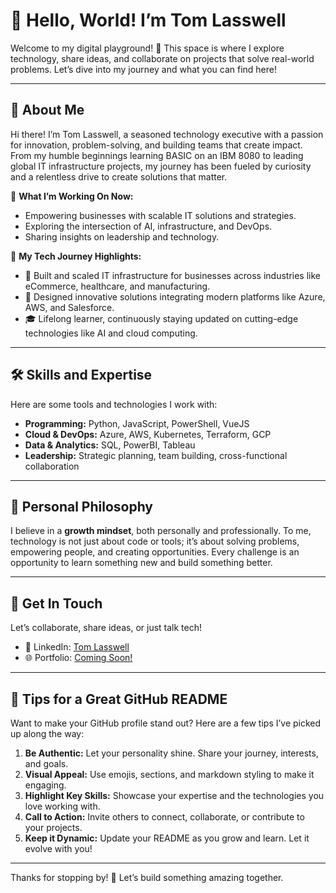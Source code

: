 # 👋 Hello, World! I’m **Tom Lasswell**

Welcome to my digital playground! 🚀 This space is where I explore technology, share ideas, and collaborate on projects that solve real-world problems. Let’s dive into my journey and what you can find here!

---

## 📖 **About Me**

Hi there! I’m Tom Lasswell, a seasoned technology executive with a passion for innovation, problem-solving, and building teams that create impact. From my humble beginnings learning BASIC on an IBM 8080 to leading global IT infrastructure projects, my journey has been fueled by curiosity and a relentless drive to create solutions that matter.

🔭 **What I’m Working On Now:**  
- Empowering businesses with scalable IT solutions and strategies.  
- Exploring the intersection of AI, infrastructure, and DevOps.  
- Sharing insights on leadership and technology.

🌟 **My Tech Journey Highlights:**  
- 🚀 Built and scaled IT infrastructure for businesses across industries like eCommerce, healthcare, and manufacturing.  
- 🧩 Designed innovative solutions integrating modern platforms like Azure, AWS, and Salesforce.  
- 🎓 Lifelong learner, continuously staying updated on cutting-edge technologies like AI and cloud computing.

---

## 🛠️ **Skills and Expertise**

Here are some tools and technologies I work with:  
- **Programming:** Python, JavaScript, PowerShell, VueJS
- **Cloud & DevOps:** Azure, AWS, Kubernetes, Terraform, GCP
- **Data & Analytics:** SQL, PowerBI, Tableau
- **Leadership:** Strategic planning, team building, cross-functional collaboration

---

## 🌱 **Personal Philosophy**

I believe in a **growth mindset**, both personally and professionally. To me, technology is not just about code or tools; it’s about solving problems, empowering people, and creating opportunities. Every challenge is an opportunity to learn something new and build something better.

---

## 💬 **Get In Touch**

Let’s collaborate, share ideas, or just talk tech!  
- 💼 LinkedIn: [Tom Lasswell](https://www.linkedin.com/in/lasswellt)  
- 🌐 Portfolio: [Coming Soon!](#)  

---

## 📝 **Tips for a Great GitHub README**

Want to make your GitHub profile stand out? Here are a few tips I’ve picked up along the way:

1. **Be Authentic:** Let your personality shine. Share your journey, interests, and goals.  
2. **Visual Appeal:** Use emojis, sections, and markdown styling to make it engaging.  
3. **Highlight Key Skills:** Showcase your expertise and the technologies you love working with.  
4. **Call to Action:** Invite others to connect, collaborate, or contribute to your projects.  
5. **Keep it Dynamic:** Update your README as you grow and learn. Let it evolve with you!  

---

Thanks for stopping by! 🌟 Let’s build something amazing together.  
